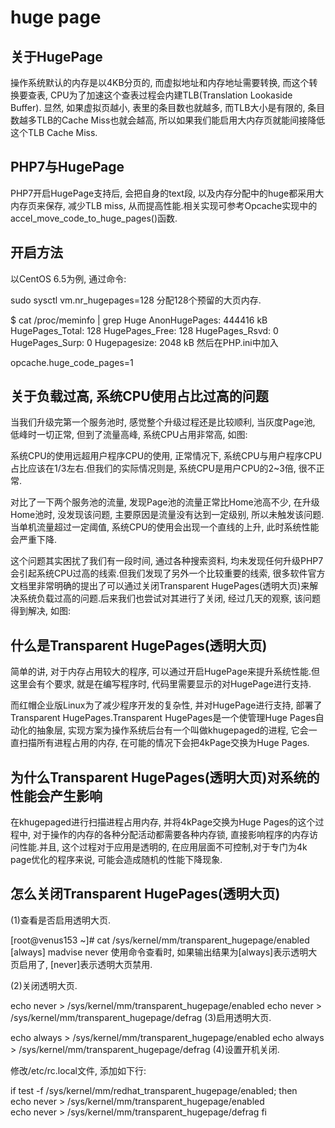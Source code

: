 # huge page

## 关于HugePage

操作系统默认的内存是以4KB分页的, 而虚拟地址和内存地址需要转换,  而这个转换要查表, CPU为了加速这个查表过程会内建TLB(Translation Lookaside Buffer). 显然, 如果虚拟页越小, 表里的条目数也就越多, 而TLB大小是有限的, 条目数越多TLB的Cache Miss也就会越高,  所以如果我们能启用大内存页就能间接降低这个TLB Cache Miss.

## PHP7与HugePage

PHP7开启HugePage支持后, 会把自身的text段, 以及内存分配中的huge都采用大内存页来保存, 减少TLB miss, 从而提高性能.相关实现可参考Opcache实现中的accel_move_code_to_huge_pages()函数.


## 开启方法

以CentOS 6.5为例, 通过命令: 

sudo sysctl vm.nr_hugepages=128
分配128个预留的大页内存.

$ cat /proc/meminfo | grep Huge 
AnonHugePages:    444416 kB 
HugePages_Total:     128 
HugePages_Free:      128 
HugePages_Rsvd:        0 
HugePages_Surp:        0 
Hugepagesize:       2048 kB
然后在PHP.ini中加入

opcache.huge_code_pages=1

## 关于负载过高, 系统CPU使用占比过高的问题

当我们升级完第一个服务池时, 感觉整个升级过程还是比较顺利, 当灰度Page池, 低峰时一切正常, 但到了流量高峰, 系统CPU占用非常高, 如图: 


系统CPU的使用远超用户程序CPU的使用, 正常情况下, 系统CPU与用户程序CPU占比应该在1/3左右.但我们的实际情况则是, 系统CPU是用户CPU的2~3倍, 很不正常.

对比了一下两个服务池的流量, 发现Page池的流量正常比Home池高不少, 在升级Home池时, 没发现该问题, 主要原因是流量没有达到一定级别, 所以未触发该问题.当单机流量超过一定阈值, 系统CPU的使用会出现一个直线的上升, 此时系统性能会严重下降.

这个问题其实困扰了我们有一段时间, 通过各种搜索资料, 均未发现任何升级PHP7会引起系统CPU过高的线索.但我们发现了另外一个比较重要的线索, 很多软件官方文档里非常明确的提出了可以通过关闭Transparent HugePages(透明大页)来解决系统负载过高的问题.后来我们也尝试对其进行了关闭, 经过几天的观察, 该问题得到解决, 如图: 



## 什么是Transparent HugePages(透明大页)

简单的讲, 对于内存占用较大的程序, 可以通过开启HugePage来提升系统性能.但这里会有个要求, 就是在编写程序时, 代码里需要显示的对HugePage进行支持.

而红帽企业版Linux为了减少程序开发的复杂性, 并对HugePage进行支持, 部署了Transparent HugePages.Transparent HugePages是一个使管理Huge Pages自动化的抽象层, 实现方案为操作系统后台有一个叫做khugepaged的进程, 它会一直扫描所有进程占用的内存, 在可能的情况下会把4kPage交换为Huge Pages.

## 为什么Transparent HugePages(透明大页)对系统的性能会产生影响

在khugepaged进行扫描进程占用内存, 并将4kPage交换为Huge Pages的这个过程中, 对于操作的内存的各种分配活动都需要各种内存锁, 直接影响程序的内存访问性能.并且, 这个过程对于应用是透明的, 在应用层面不可控制,对于专门为4k page优化的程序来说, 可能会造成随机的性能下降现象.

## 怎么关闭Transparent HugePages(透明大页)

(1)查看是否启用透明大页.

[root@venus153 ~]# cat  /sys/kernel/mm/transparent_hugepage/enabled 
[always] madvise never
使用命令查看时, 如果输出结果为[always]表示透明大页启用了, [never]表示透明大页禁用.

(2)关闭透明大页.

echo never > /sys/kernel/mm/transparent_hugepage/enabled 
echo never > /sys/kernel/mm/transparent_hugepage/defrag
(3)启用透明大页.

echo always >  /sys/kernel/mm/transparent_hugepage/enabled 
echo always > /sys/kernel/mm/transparent_hugepage/defrag
(4)设置开机关闭.

修改/etc/rc.local文件, 添加如下行: 

if test -f /sys/kernel/mm/redhat_transparent_hugepage/enabled; then     
     echo never > /sys/kernel/mm/transparent_hugepage/enabled     
    echo never > /sys/kernel/mm/transparent_hugepage/defrag 
fi